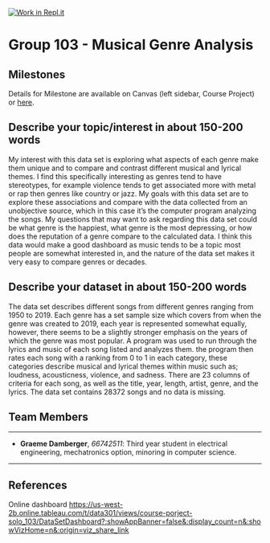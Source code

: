 [![Work in Repl.it](https://classroom.github.com/assets/work-in-replit-14baed9a392b3a25080506f3b7b6d57f295ec2978f6f33ec97e36a161684cbe9.svg)](https://classroom.github.com/online_ide?assignment_repo_id=359187&assignment_repo_type=GroupAssignmentRepo)
# Group 103 - Musical Genre Analysis



## Milestones

Details for Milestone are available on Canvas (left sidebar, Course Project) or [here](https://firas.moosvi.com/courses/data301/project/milestone01.html).

## Describe your topic/interest in about 150-200 words

My interest with this data set is exploring what aspects of each genre make them unique and to compare and contrast different musical and lyrical themes. I find this specifically interesting as genres tend to have stereotypes, for example violence tends to get associated more with metal or rap then genres like country or jazz. My goals with this data set are to explore these associations and compare with the data collected from an unobjective source, which in this case it’s the computer program analyzing the songs. My questions that may want to ask regarding this data set could be what genre is the happiest, what genre is the most depressing, or how does the reputation of a genre compare to the calculated data. I think this data would make a good dashboard as music tends to be a topic most people are somewhat interested in, and the nature of the data set makes it very easy to compare genres or decades.

## Describe your dataset in about 150-200 words

The data set describes different songs from different genres ranging from 1950 to 2019. Each genre has a set sample size which covers from when the genre was created to 2019, each year is represented somewhat equally, however, there seems to be a slightly stronger emphasis on the years of which the genre was most popular. A program was used to run through the lyrics and music of each song listed and analyzes them. the program then rates each song with a ranking from 0 to 1 in each category, these categories describe musical and lyrical themes within music such as; loudness, acousticness, violence, and sadness. There are 23 columns of criteria for each song, as well as the title, year, length, artist, genre, and the lyrics.  The data set contains 28372 songs and no data is missing.

## Team Members
---

- **Graeme Damberger**, *66742511*: Third year student in electrical engineering, mechatronics option, minoring in computer science. 

---
## References

Online dashboard
https://us-west-2b.online.tableau.com/t/data301/views/course-porject-solo_103/DataSetDashboard?:showAppBanner=false&:display_count=n&:showVizHome=n&:origin=viz_share_link


